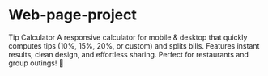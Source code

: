 # Web-page-project
Tip Calculator  A responsive calculator for mobile &amp; desktop that quickly computes tips (10%, 15%, 20%, or custom) and splits bills. Features instant results, clean design, and effortless sharing. Perfect for restaurants and group outings! 🚀
